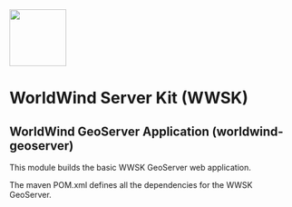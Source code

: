 <img src="https://worldwind.arc.nasa.gov/css/images/nasa-logo.svg" height="100"/> 

# WorldWind Server Kit (WWSK)
## WorldWind GeoServer Application (worldwind-geoserver)

This module builds the basic WWSK GeoServer web application. 

The maven POM.xml defines all the dependencies for the WWSK GeoServer.
